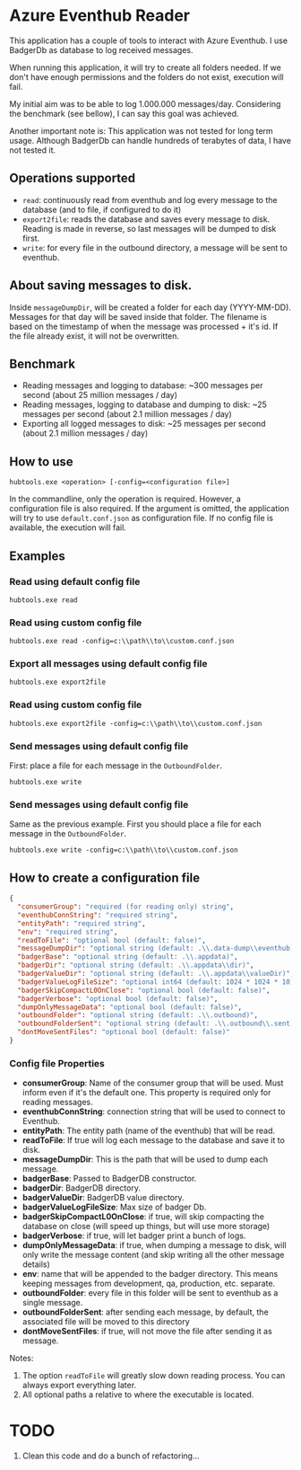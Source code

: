 # Azure Eventhub Reader
This application has a couple of tools to interact with Azure Eventhub.
I use BadgerDb as database to log received messages.

When running this application, it will try to create all folders needed. 
If we don't have enough permissions and the folders do not exist, execution will fail.

My initial aim was to be able to log 1.000.000 messages/day. Considering the benchmark (see bellow), 
I can say this goal was achieved.

Another important note is: This application was not tested for long term usage. 
Although BadgerDb can handle hundreds of terabytes of data, I have not tested it. 

## Operations supported
- ```read```: continuously read from eventhub and log every message to the database (and to file, if configured to do it)
- ```export2file```: reads the database and saves every message to disk. Reading is made in reverse, so last messages will be dumped to disk first. 
- ```write```: for every file in the outbound directory, a message will be sent to eventhub.

## About saving messages to disk.
Inside ```messageDumpDir```, will be created a folder for each day (YYYY-MM-DD). Messages for that day will
be saved inside that folder. The filename is based on the timestamp of when the message was processed + it's id. 
If the file already exist, it will not be overwritten.

## Benchmark
- Reading messages and logging to database: ~300 messages per second (about 25 million messages / day) 
- Reading messages, logging to database and dumping to disk: ~25 messages per second (about 2.1 million messages / day)
- Exporting all logged messages to disk: ~25 messages per second (about 2.1 million messages / day)


## How to use
```shell
hubtools.exe <operation> [-config=<configuration file>]
```

In the commandline, only the operation is required. However, a configuration file is also required.
If the argument is omitted, the application will try to use ```default.conf.json``` as configuration file. 
If no config file is available, the execution will fail.


## Examples
### Read using default config file
```shell
hubtools.exe read
```

### Read using custom config file
```shell
hubtools.exe read -config=c:\\path\\to\\custom.conf.json
```

### Export all messages using default config file
```shell
hubtools.exe export2file
```

### Read using custom config file
```shell
hubtools.exe export2file -config=c:\\path\\to\\custom.conf.json
```

### Send messages using default config file
First: place a file for each message in the ```OutboundFolder```.
```shell
hubtools.exe write
```

### Send messages using default config file
Same as the previous example. First you should place a file for each message in the ```OutboundFolder```.
```shell
hubtools.exe write -config=c:\\path\\to\\custom.conf.json
```

## How to create a configuration file
```json
{
  "consumerGroup": "required (for reading only) string",
  "eventhubConnString": "required string",
  "entityPath": "required string",
  "env": "required string",
  "readToFile": "optional bool (default: false)",  
  "messageDumpDir": "optional string (default: .\\.data-dump\\eventhub)",
  "badgerBase": "optional string (default: .\\.appdata)",
  "badgerDir": "optional string (default: .\\.appdata\\dir)",
  "badgerValueDir": "optional string (default: .\\.appdata\\valueDir)",
  "badgerValueLogFileSize": "optional int64 (default: 1024 * 1024 * 10)",
  "badgerSkipCompactL0OnClose": "optional bool (default: false)",
  "badgerVerbose": "optional bool (default: false)",
  "dumpOnlyMessageData": "optional bool (default: false)",
  "outboundFolder": "optional string (default: .\\.outbound)",
  "outboundFolderSent": "optional string (default: .\\.outbound\\.sent)",
  "dontMoveSentFiles": "optional bool (default: false)"
}
```
### Config file Properties
- **consumerGroup**: Name of the consumer group that will be used. Must inform even if it's the default one. This property is required only for reading messages.
- **eventhubConnString**: connection string that will be used to connect to Eventhub.
- **entityPath**: The entity path (name of the eventhub) that will be read.
- **readToFile**: If true will log each message to the database and save it to disk.
- **messageDumpDir**: This is the path that will be used to dump each message.
- **badgerBase**: Passed to BadgerDB constructor.
- **badgerDir**: BadgerDB directory.
- **badgerValueDir**: BadgerDB value directory.
- **badgerValueLogFileSize**: Max size of badger Db.
- **badgerSkipCompactL0OnClose**: if true, will skip compacting the database on close (will speed up things, but will use more storage)
- **badgerVerbose**: if true, will let badger print a bunch of logs.
- **dumpOnlyMessageData**: if true, when dumping a message to disk, will only write the message content (and skip writing all the other message details)
- **env**: name that will be appended to the badger directory. This means keeping messages from development, qa, production, etc. separate.
- **outboundFolder**: every file in this folder will be sent to eventhub as a single message.
- **outboundFolderSent**: after sending each message, by default, the associated file will be moved to this directory
- **dontMoveSentFiles**: if true, will not move the file after sending it as message.



Notes:
1. The option ```readToFile``` will greatly slow down reading process. You can always export everything later.
2. All optional paths a relative to where the executable is located.


# TODO
1. Clean this code and do a bunch of refactoring...